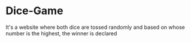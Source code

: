 # Dice-Game
 It's a website where both dice are tossed randomly and based on whose number is the highest, the winner is declared
